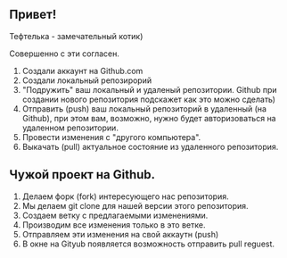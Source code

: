 ## Привет!

Тефтелька - замечательный котик)

Совершенно с эти согласен.

1. Создали аккаунт на Github.com
2. Создали локальный репозирорий
3. "Подружить" ваш локальный и удаленый репозитории. Github при создании нового репозитория подскажет как это можно сделать)
4. Отправить (push) ваш локальный репозиторий в удаленный (на Github), при этом вам, возможно, нужно будет авторизоваться на удаленном репозитории.
5. Провести изменения с "другого компьютера".
6. Выкачать (pull) актуальное состояние из удаленного репозитория.

## Чужой проект на Github.

1. Делаем форк (fork) интересующего нас репозитория.
2. Мы делаем git clone для нашей версии этого репозитория.
3. Создаем ветку с предлагаемыми изменениями.
4. Производим все изменения только в это ветке.
5. Отправляем эти изменения на свой аккаутн (push)
6. В окне на Gityub  появляется возможность отправить pull reguest.
 